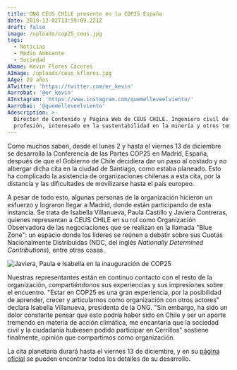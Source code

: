 ```yaml
---
title: ONG CEUS CHILE presente en la COP25 España
date: 2019-12-02T13:59:09.221Z
draft: false
image: /uploads/cop25_ceus.jpg
tags:
  - Noticias
  - Medio Ambiente
  - Sociedad
AName: Kevin Flores Cáceres
AImage: /uploads/ceus_kflores.jpg
AAge: 29 años
ATwitter: 'https://twitter.com/er_kevin'
Aarrobat: '@er_kevin'
AInstagram: 'https://www.instagram.com/quemelleveelviento/'
Aarrobai: '@quemelleveelviento'
Adescription: >-
  Director de Contenido y Página Web de CEUS CHILE. Ingeniero civil de minas de
  profesión, interesado en la sustentabilidad en la minería y otros temas.
---
```

Como muchos saben, desde el lunes 2 y hasta el viernes 13 de diciembre se desarrolla la Conferencia de las Partes COP25 en Madrid, España, después de que el Gobierno de Chile decidiera dar un paso al costado y no albergar dicha cita en la ciudad de Santiago, como estaba planeado. Esto ha complicado la asistencia de organizaciones chilenas a esta cita, por la distancia y las dificultades de movilizarse hasta el país europeo.

A pesar de todo esto, algunas personas de la organización hicieron un esfuerzo y lograron llegar a Madrid, donde están participando de esta instancia. Se trata de Isabella Villanueva, Paula Castillo y Javiera Contreras, quienes representan a CEUS CHILE en su rol como Organización Observadora de las negociaciones que se realizan en la llamada "Blue Zone": un espacio donde los líderes se reúnen a debatir sobre sus Cuotas Nacionalmente Distribuidas (NDC, del inglés _Nationally Determined Contributions_), entre otras cosas.

![Javiera, Paula e Isabella en la inauguración de COP25](/uploads/participantes-ceus.jpeg "Javiera, Paula e Isabella en la inauguración de COP25")

Nuestras representantes están en continuo contacto con el resto de la organización, compartiéndonos sus experiencias y sus impresiones sobre el encuentro. "Estar en COP25 es una gran experiencia, por la posibilidad de aprender, crecer y articularnos como organización con otros actores" declara Isabella Villanueva, presidenta de la ONG. "Sin embargo, ha sido un dolor constante pensar que esto podría haber sido en Chile y ser un aporte tremendo en materia de acción climática, me encantaría que la sociedad civil y la ciudadanía hubiesen podido participar en Cerrillos" sostiene finalmente, opinión que compartimos como organización.

La cita planetaria durará hasta el viernes 13 de diciembre, y en su [página oficial](https://unfccc.int/cop25) se pueden encontrar todos los detalles de su desarrollo.
